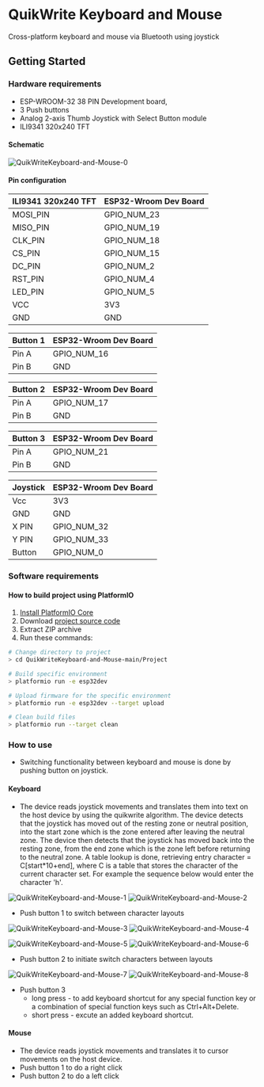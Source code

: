 # QuikWrite Keyboard and Mouse

Cross-platform keyboard and mouse via Bluetooth using joystick

## Getting Started

### Hardware requirements
  - ESP-WROOM-32 38 PIN Development board, 
  - 3 Push buttons
  - Analog 2-axis Thumb Joystick with Select Button module
  - ILI9341 320x240 TFT 

#### Schematic

![QuikWriteKeyboard-and-Mouse-0](https://github.com/pdewar/QuikWriteKeyboard-and-Mouse/blob/media/images/Project%20schematic.jpeg) 

#### Pin configuration
| ILI9341 320x240 TFT | ESP32-Wroom Dev Board |
| ------------------  | --------------------  |
| MOSI_PIN            | GPIO_NUM_23           |
| MISO_PIN            | GPIO_NUM_19           |
| CLK_PIN             | GPIO_NUM_18           |
| CS_PIN              | GPIO_NUM_15           |
| DC_PIN              | GPIO_NUM_2            |
| RST_PIN             | GPIO_NUM_4            |
| LED_PIN             | GPIO_NUM_5            |
| VCC                 | 3V3                   |
| GND                 | GND                   |

| Button 1            | ESP32-Wroom Dev Board |
| -----------------   | --------------------  |
| Pin A               | GPIO_NUM_16           |
| Pin B               | GND                   |

| Button 2            | ESP32-Wroom Dev Board |
| -----------------   | --------------------  |
| Pin A               | GPIO_NUM_17           |
| Pin B               | GND                   |

| Button 3            | ESP32-Wroom Dev Board |
| -----------------   | --------------------  |
| Pin A               | GPIO_NUM_21           |
| Pin B               | GND                   |

| Joystick            | ESP32-Wroom Dev Board |
| -----------------   | --------------------  |
| Vcc                 | 3V3                   |
| GND                 | GND                   |
| X PIN               | GPIO_NUM_32           |
| Y PIN               | GPIO_NUM_33           |
| Button              | GPIO_NUM_0            |

### Software requirements
#### How to build project using PlatformIO

1. [Install PlatformIO Core](http://docs.platformio.org/page/core.html)
2. Download [project source code](https://github.com/pdewar/QuikWriteKeyboard-and-Mouse/archive/refs/heads/main.zip)
3. Extract ZIP archive
4. Run these commands:

```sh
# Change directory to project
> cd QuikWriteKeyboard-and-Mouse-main/Project

# Build specific environment
> platformio run -e esp32dev

# Upload firmware for the specific environment
> platformio run -e esp32dev --target upload

# Clean build files
> platformio run --target clean
```


### How to use
  - Switching functionality between keyboard and mouse is done by pushing button on joystick.

#### Keyboard 
  - The device reads joystick movements and translates them into text on the host device by using the quikwrite algorithm. The device detects that the joystick has moved out of the resting zone or neutral position, into the start zone which is the zone entered after leaving the neutral zone. The device then detects that the joystick has moved back into the resting zone, from the end zone which is the zone left before returning to the neutral zone. A table lookup is done, retrieving entry character = C[start*10+end], where C is a table that stores the character of the current character set. For example the sequence below would enter the character 'h'.

![QuikWriteKeyboard-and-Mouse-1](https://github.com/pdewar/QuikWriteKeyboard-and-Mouse/blob/media/images/character%20entry.jpeg)
![QuikWriteKeyboard-and-Mouse-2](https://github.com/pdewar/QuikWriteKeyboard-and-Mouse/blob/d3831cabbfba351a5756c942e5c84242e2542ebe/images/quikwrite%20zones.jpeg)

  - Push button 1 to switch between character layouts

![QuikWriteKeyboard-and-Mouse-3](https://github.com/pdewar/QuikWriteKeyboard-and-Mouse/blob/media/images/layout%201.jpeg) 
![QuikWriteKeyboard-and-Mouse-4](https://github.com/pdewar/QuikWriteKeyboard-and-Mouse/blob/media/images/layout%202.jpeg)

![QuikWriteKeyboard-and-Mouse-5](https://github.com/pdewar/QuikWriteKeyboard-and-Mouse/blob/media/images/layout%203.jpeg) 
![QuikWriteKeyboard-and-Mouse-6](https://github.com/pdewar/QuikWriteKeyboard-and-Mouse/blob/media/images/layout%204.jpeg)

  - Push button 2 to initiate switch characters between layouts

![QuikWriteKeyboard-and-Mouse-7](https://github.com/pdewar/QuikWriteKeyboard-and-Mouse/blob/media/images/Switch%20char%201st.jpeg)
![QuikWriteKeyboard-and-Mouse-8](https://github.com/pdewar/QuikWriteKeyboard-and-Mouse/blob/media/images/Switch%20char%202nd.jpeg)
  
  - Push button 3  
    - long press - to add keyboard shortcut for any special function key or a combination of special function keys such as Ctrl+Alt+Delete.
    - short press - excute an added keyboard shortcut. 

#### Mouse
  - The device reads joystick movements and translates it to cursor movements on the host device.
  - Push button 1 to do a right click
  - Push button 2 to do a left click
